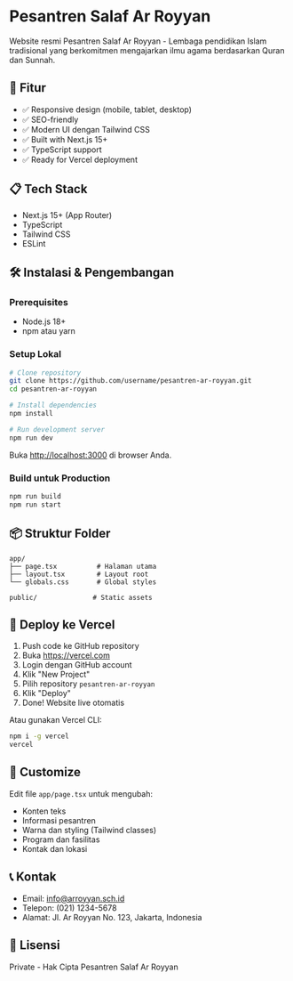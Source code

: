 # Pesantren Salaf Ar Royyan

Website resmi Pesantren Salaf Ar Royyan - Lembaga pendidikan Islam tradisional yang berkomitmen mengajarkan ilmu agama berdasarkan Quran dan Sunnah.

## 🚀 Fitur

- ✅ Responsive design (mobile, tablet, desktop)
- ✅ SEO-friendly
- ✅ Modern UI dengan Tailwind CSS
- ✅ Built with Next.js 15+
- ✅ TypeScript support
- ✅ Ready for Vercel deployment

## 📋 Tech Stack

- Next.js 15+ (App Router)
- TypeScript
- Tailwind CSS
- ESLint

## 🛠️ Instalasi & Pengembangan

### Prerequisites
- Node.js 18+ 
- npm atau yarn

### Setup Lokal
```bash
# Clone repository
git clone https://github.com/username/pesantren-ar-royyan.git
cd pesantren-ar-royyan

# Install dependencies
npm install

# Run development server
npm run dev
```

Buka [http://localhost:3000](http://localhost:3000) di browser Anda.

### Build untuk Production
```bash
npm run build
npm run start
```

## 📦 Struktur Folder
```
app/
├── page.tsx          # Halaman utama
├── layout.tsx        # Layout root
└── globals.css       # Global styles

public/              # Static assets
```

## 🚀 Deploy ke Vercel

1. Push code ke GitHub repository
2. Buka https://vercel.com
3. Login dengan GitHub account
4. Klik "New Project"
5. Pilih repository `pesantren-ar-royyan`
6. Klik "Deploy"
7. Done! Website live otomatis

Atau gunakan Vercel CLI:
```bash
npm i -g vercel
vercel
```

## 📝 Customize

Edit file `app/page.tsx` untuk mengubah:
- Konten teks
- Informasi pesantren
- Warna dan styling (Tailwind classes)
- Program dan fasilitas
- Kontak dan lokasi

## 📞 Kontak

- Email: info@arroyyan.sch.id
- Telepon: (021) 1234-5678
- Alamat: Jl. Ar Royyan No. 123, Jakarta, Indonesia

## 📄 Lisensi

Private - Hak Cipta Pesantren Salaf Ar Royyan
